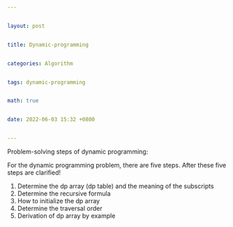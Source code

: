 ```yaml
---


layout: post


title: Dynamic-programming


categories: Algorithm


tags: dynamic-programming


math: true


date: 2022-06-03 15:32 +0800


---
```



Problem-solving steps of dynamic programming:

For the dynamic programming problem, there are five steps. After these five steps are clarified!

1. Determine the dp array (dp table) and the meaning of the subscripts
2. Determine the recursive formula
3. How to initialize the dp array
4. Determine the traversal order
5. Derivation of dp array by example
